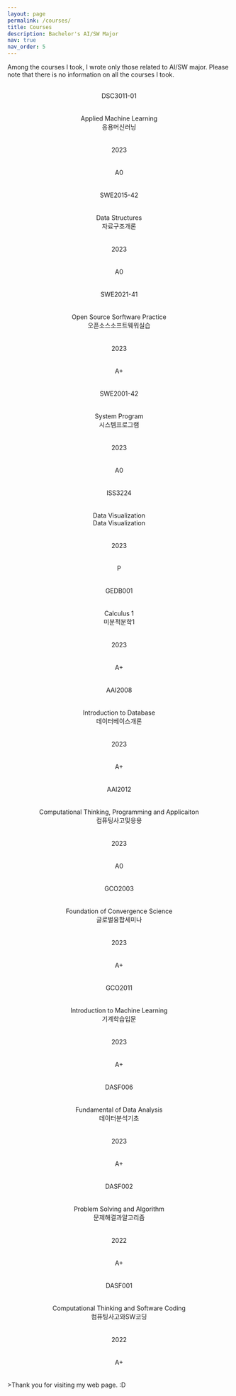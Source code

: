 ```yaml
---
layout: page
permalink: /courses/
title: Courses
description: Bachelor's AI/SW Major
nav: true
nav_order: 5
---
```


Among the courses I took, I wrote only those related to AI/SW major. Please note that there is no information on all the courses I took.
<br>
<br>

<center>DSC3011-01</center>
<br>
<br>
<center>Applied Machine Learning</center>
<center>응용머신러닝</center>
<br>
<br>
<center>2023</center>
<br><br>
<center>A0</center>
<br><br>

<center>SWE2015-42</center>
<br>
<br>
<center>Data Structures</center>
<center>자료구조개론</center>
<br>
<br>
<center>2023</center>
<br><br>
<center>A0</center>
<br><br>

<center>SWE2021-41</center>
<br>
<br>
<center>Open Source Sorftware Practice</center>
<center>오픈소스소프트웨워실습</center>
<br>
<br>
<center>2023</center>
<br><br>
<center>A+</center>
<br><br>

<center>SWE2001-42</center>
<br>
<br>
<center>System Program</center>
<center>시스템프로그램</center>
<br>
<br>
<center>2023</center>
<br><br>
<center>A0</center>
<br><br>

<center>ISS3224</center>
<br>
<br>
<center>Data Visualization</center>
<center>Data Visualization</center>
<br>
<br>
<center>2023</center>
<br><br>
<center>P</center>
<br><br>

<center>GEDB001</center>
<br>
<br>
<center>Calculus 1</center>
<center>미분적분학1</center>
<br>
<br>
<center>2023</center>
<br><br>
<center>A+</center>
<br><br>

<center>AAI2008</center>
<br>
<br>
<center>Introduction to Database</center>
<center>데이터베이스개론</center>
<br>
<br>
<center>2023</center>
<br><br>
<center>A+</center>
<br><br>

<center>AAI2012</center>
<br>
<br>
<center>Computational Thinking, Programming and Applicaiton</center>
<center>컴퓨팅사고및응용</center>
<br>
<br>
<center>2023</center>
<br><br>
<center>A0</center>
<br><br>

<center>GCO2003</center>
<br>
<br>
<center>Foundation of Convergence Science</center>
<center>글로벌융합세미나</center>
<br>
<br>
<center>2023</center>
<br><br>
<center>A+</center>
<br><br>

<center>GCO2011</center>
<br>
<br>
<center>Introduction to Machine Learning</center>
<center>기계학습입문</center>
<br>
<br>
<center>2023</center>
<br><br>
<center>A+</center>
<br><br>

<center>DASF006</center>
<br>
<br>
<center>Fundamental of Data Analysis</center>
<center>데이터분석기초</center>
<br>
<br>
<center>2023</center>
<br><br>
<center>A+</center>
<br><br>

<center>DASF002</center>
<br>
<br>
<center>Problem Solving and Algorithm</center>
<center>문제해결과알고리즘</center>
<br>
<br>
<center>2022</center>
<br><br>
<center>A+</center>
<br><br>

<center>DASF001</center>
<br>
<br>
<center>Computational Thinking and Software Coding</center>
<center>컴퓨팅사고와SW코딩</center>
<br>
<br>
<center>2022</center>
<br><br>
<center>A+</center>
<br><br>
>Thank you for visiting my web page. :D